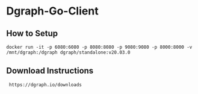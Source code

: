 # Dgraph-Go-Client

 ## How to Setup 
    docker run -it -p 6080:6080 -p 8080:8080 -p 9080:9080 -p 8000:8000 -v /mnt/dgraph:/dgraph dgraph/standalone:v20.03.0
 ## Download Instructions
     https://dgraph.io/downloads
